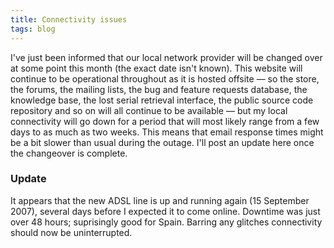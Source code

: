 ```yaml
---
title: Connectivity issues
tags: blog
---
```


I've just been informed that our local network provider will be changed over at some point this month (the exact date isn't known). This website will continue to be operational throughout as it is hosted offsite — so the store, the forums, the mailing lists, the bug and feature requests database, the knowledge base, the lost serial retrieval interface, the public source code repository and so on will all continue to be available — but my local connectivity will go down for a period that will most likely range from a few days to as much as two weeks. This means that email response times might be a bit slower than usual during the outage. I'll post an update here once the changeover is complete.

### Update

It appears that the new ADSL line is up and running again (15 September 2007), several days before I expected it to come online. Downtime was just over 48 hours; suprisingly good for Spain. Barring any glitches connectivity should now be uninterrupted.
